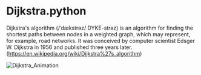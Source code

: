 # Dijkstra.python

Dijkstra's algorithm (/ˈdaɪkstrəz/ DYKE-strəz) is an algorithm for finding the shortest paths between nodes in a weighted graph, which may represent, for example, road networks. It was conceived by computer scientist Edsger W. Dijkstra in 1956 and published three years later.
(https://en.wikipedia.org/wiki/Dijkstra%27s_algorithm)





![Dijkstra_Animation](https://github.com/shahbazi73/Dijkstra.python/assets/92217106/e76d0321-a99c-450b-981f-fbb805315047)
